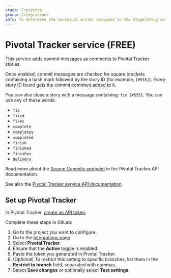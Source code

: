 ```yaml
---
stage: Ecosystem
group: Integrations
info: To determine the technical writer assigned to the Stage/Group associated with this page, see https://about.gitlab.com/handbook/engineering/ux/technical-writing/#assignments
---
```


# Pivotal Tracker service **(FREE)**

This service adds commit messages as comments to Pivotal Tracker stories.

Once enabled, commit messages are checked for square brackets containing a hash mark followed by
the story ID (for example, `[#555]`). Every story ID found gets the commit comment added to it.

You can also close a story with a message containing: `fix [#555]`.
You can use any of these words:

- `fix`
- `fixed`
- `fixes`
- `complete`
- `completes`
- `completed`
- `finish`
- `finished`
- `finishes`
- `delivers`

Read more about the
[Source Commits endpoint](https://www.pivotaltracker.com/help/api/rest/v5#Source_Commits) in
the Pivotal Tracker API documentation.

See also the [Pivotal Tracker service API documentation](../../../api/services.md#pivotal-tracker).

## Set up Pivotal Tracker

In Pivotal Tracker, [create an API token](https://www.pivotaltracker.com/help/articles/api_token/).

Complete these steps in GitLab:

1. Go to the project you want to configure.
1. Go to the [Integrations page](overview.md#accessing-integrations).
1. Select **Pivotal Tracker**.
1. Ensure that the **Active** toggle is enabled.
1. Paste the token you generated in Pivotal Tracker.
1. (Optional) To restrict this setting to specific branches, list them in the **Restrict to branch**
   field, separated with commas.
1. Select **Save changes** or optionally select **Test settings**.

